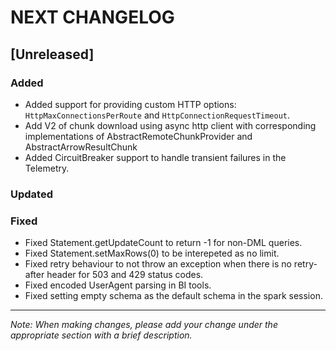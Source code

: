 # NEXT CHANGELOG

## [Unreleased]

### Added
- Added support for providing custom HTTP options: `HttpMaxConnectionsPerRoute` and `HttpConnectionRequestTimeout`.
- Add V2 of chunk download using async http client with corresponding implementations of AbstractRemoteChunkProvider and 
AbstractArrowResultChunk
- Added CircuitBreaker support to handle transient failures in the Telemetry.

### Updated

### Fixed
- Fixed Statement.getUpdateCount to return -1 for non-DML queries.
- Fixed Statement.setMaxRows(0) to be interepeted as no limit.
- Fixed retry behaviour to not throw an exception when there is no retry-after header for 503 and 429 status codes.
- Fixed encoded UserAgent parsing in BI tools.
- Fixed setting empty schema as the default schema in the spark session.
---
*Note: When making changes, please add your change under the appropriate section with a brief description.* 

